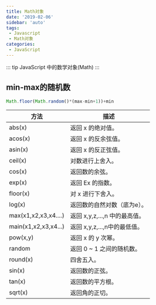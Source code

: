 ```yaml
---
title: Math对象
date: '2019-02-06'
sidebar: 'auto'
tags:
 - Javascript
 - Math对象
categories:
 - JavaScript
---
```


::: tip
JavaScript 中的数学对象(Math)
:::

<!--more-->

##  min-max的随机数

```javascript
Math.floor(Math.random()*(max-min+1))+min
```

| 方法                 | 描述                          |
| -------------------- | ----------------------------- |
| abs(x)               | 返回 x 的绝对值。             |
| acos(x)              | 返回 x 的反余弦值。           |
| asin(x)              | 返回 x 的反正弦值。           |
| ceil(x)              | 对数进行上舍入。              |
| cos(x)               | 返回数的余弦。                |
| exp(x)               | 返回 Ex 的指数。              |
| floor(x)             | 对 x 进行下舍入。             |
| log(x)               | 返回数的自然对数（底为e）。   |
| max(x1,x2,x3,x4....) | 返回 x,y,z,...,n 中的最高值。 |
| main(x1,x2,x3,x4...) | 返回 x,y,z,...,n中的最低值。  |
| pow(x,y)             | 返回 x 的 y 次幂。            |
| random               | 返回 0 ~ 1 之间的随机数。     |
| round(x)             | 四舍五入。                    |
| sin(x)               | 返回数的正弦。                |
| tan(x)               | 返回数的平方根。              |
| sqrt(x)              | 返回角的正切。                |

